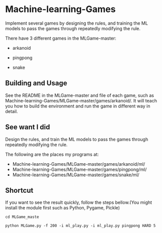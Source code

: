 # Machine-learning-Games

Implement several games by designing the rules, and training the ML models to pass the games through repeatedly modifying the rule. 

There have 3 different games in the MLGame-master:

* arkanoid

* pingpong

* snake


## Building and Usage


See the README in the MLGame-master and file of each game, such as Machine-learning-Games/MLGame-master/games/arkanoid/. It will teach you how to build the environment and run the game in different way in detail. 

## See want I did
Design the rules, and train the ML models to pass the games through repeatedly modifying the rule. 

The following are the places my programs at:
* Machine-learning-Games/MLGame-master/games/arkanoid/ml/
* Machine-learning-Games/MLGame-master/games/pingpong/ml/
* Machine-learning-Games/MLGame-master/games/snake/ml/


## Shortcut

If you want to see the result quickly, follow the steps bellow.(You might install the module first such as Python, Pygame, Pickle)

```
cd MLGame_maste
```

```
python MLGame.py -f 200 -i ml_play.py -i ml_play.py pingpong HARD 5
```

